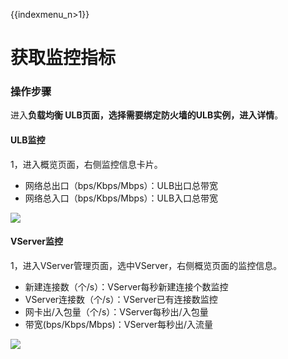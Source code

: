 {{indexmenu_n>1}}

# 获取监控指标

### 操作步骤

进入**负载均衡 ULB页面，**选择需要绑定防火墙的ULB实例，进入**详情**。

#### ULB监控

1，进入概览页面，右侧监控信息卡片。

* 网络总出口（bps/Kbps/Mbps）：ULB出口总带宽
* 网络总入口（bps/Kbps/Mbps）：ULB入口总带宽

![](../../../.gitbook/assets/image%20%2848%29.png)

#### VServer监控

1，进入VServer管理页面，选中VServer，右侧概览页面的监控信息。

* 新建连接数（个/s）：VServer每秒新建连接个数监控
* VServer连接数（个/s）：VServer已有连接数监控
* 网卡出/入包量（个/s）：VServer每秒出/入包量
* 带宽\(bps/Kbps/Mbps\)：VServer每秒出/入流量

![](../../../.gitbook/assets/image%20%2826%29.png)

